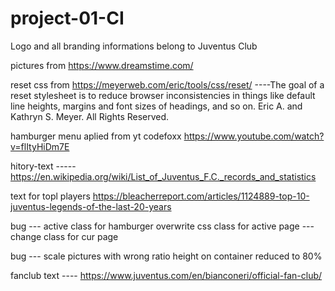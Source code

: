 # project-01-CI


Logo and all branding informations belong to Juventus Club 

pictures from https://www.dreamstime.com/

reset css from https://meyerweb.com/eric/tools/css/reset/ ----The goal of a reset stylesheet is to reduce browser inconsistencies in things like default line heights, margins and font sizes of headings, and so on. Eric A. and Kathryn S. Meyer. All Rights Reserved.


hamburger menu aplied from yt  codefoxx https://www.youtube.com/watch?v=flItyHiDm7E


hitory-text -----https://en.wikipedia.org/wiki/List_of_Juventus_F.C._records_and_statistics


text for topl players https://bleacherreport.com/articles/1124889-top-10-juventus-legends-of-the-last-20-years

bug --- active class for hamburger overwrite css class for active page --- change class for cur page

bug --- scale pictures with wrong ratio height on container reduced to 80%

fanclub text ---- https://www.juventus.com/en/bianconeri/official-fan-club/